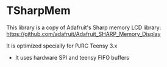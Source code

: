 # TSharpMem

This library is a copy of Adafruit's Sharp memory LCD library:
https://github.com/adafruit/Adafruit_SHARP_Memory_Display

It is optimized specially for PJRC Teensy 3.x
- It uses hardware SPI and teensy FIFO buffers

